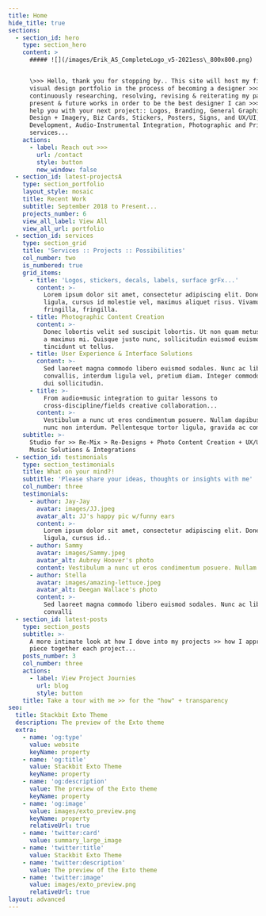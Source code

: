 ```yaml
---
title: Home
hide_title: true
sections:
  - section_id: hero
    type: section_hero
    content: >
      ##### ![](/images/Erik_AS_CompleteLogo_v5-2021ess\_800x800.png)


      \>>> Hello, thank you for stopping by.. This site will host my first
      visual design portfolio in the process of becoming a designer >>> I am
      continuously researching, resolving, revising & reiterating my past,
      present & future works in order to be the best designer I can >>> let me
      help you with your next project:: Logos, Branding, General Graphic/Visual
      Design + Imagery, Biz Cards, Stickers, Posters, Signs, and UX/UI, Website
      Development, Audio-Instrumental Integration, Photographic and Print
      services...
    actions:
      - label: Reach out >>>
        url: /contact
        style: button
        new_window: false
  - section_id: latest-projectsA
    type: section_portfolio
    layout_style: mosaic
    title: Recent Work
    subtitle: September 2018 to Present...
    projects_number: 6
    view_all_label: View All
    view_all_url: portfolio
  - section_id: services
    type: section_grid
    title: 'Services :: Projects :: Possibilities'
    col_number: two
    is_numbered: true
    grid_items:
      - title: 'Logos, stickers, decals, labels, surface grFx...'
        content: >-
          Lorem ipsum dolor sit amet, consectetur adipiscing elit. Donec nisl
          ligula, cursus id molestie vel, maximus aliquet risus. Vivamus in nibh
          fringilla, fringilla.
      - title: Photographic Content Creation
        content: >-
          Donec lobortis velit sed suscipit lobortis. Ut non quam metus. Nullam
          a maximus mi. Quisque justo nunc, sollicitudin euismod euismod at,
          tincidunt ut tellus.
      - title: User Experience & Interface Solutions
        content: >-
          Sed laoreet magna commodo libero euismod sodales. Nunc ac libero
          convallis, interdum ligula vel, pretium diam. Integer commodo sem at
          dui sollicitudin.
      - title: >-
          From audio+music integration to guitar lessons to
          cross-discipline/fields creative collaboration...
        content: >-
          Vestibulum a nunc ut eros condimentum posuere. Nullam dapibus quis
          nunc non interdum. Pellentesque tortor ligula, gravida ac commodo eu.
    subtitle: >-
      Studio for >> Re-Mix > Re-Designs + Photo Content Creation + UX/UI + Web +
      Music Solutions & Integrations
  - section_id: testimonials
    type: section_testimonials
    title: What on your mind?!
    subtitle: 'Please share your ideas, thoughts or insights with me'
    col_number: three
    testimonials:
      - author: Jay-Jay
        avatar: images/JJ.jpeg
        avatar_alt: JJ's happy pic w/funny ears
        content: >-
          Lorem ipsum dolor sit amet, consectetur adipiscing elit. Donec nisl
          ligula, cursus id..
      - author: Sammy
        avatar: images/Sammy.jpeg
        avatar_alt: Aubrey Hoover's photo
        content: Vestibulum a nunc ut eros condimentum posuere. Nullam dapib
      - author: Stella
        avatar: images/amazing-lettuce.jpeg
        avatar_alt: Deegan Wallace's photo
        content: >-
          Sed laoreet magna commodo libero euismod sodales. Nunc ac libero
          convalli
  - section_id: latest-posts
    type: section_posts
    subtitle: >-
      A more intimate look at how I dove into my projects >> how I approach +
      piece together each project...
    posts_number: 3
    col_number: three
    actions:
      - label: View Project Journies
        url: blog
        style: button
    title: Take a tour with me >> for the "how" + transparency
seo:
  title: Stackbit Exto Theme
  description: The preview of the Exto theme
  extra:
    - name: 'og:type'
      value: website
      keyName: property
    - name: 'og:title'
      value: Stackbit Exto Theme
      keyName: property
    - name: 'og:description'
      value: The preview of the Exto theme
      keyName: property
    - name: 'og:image'
      value: images/exto_preview.png
      keyName: property
      relativeUrl: true
    - name: 'twitter:card'
      value: summary_large_image
    - name: 'twitter:title'
      value: Stackbit Exto Theme
    - name: 'twitter:description'
      value: The preview of the Exto theme
    - name: 'twitter:image'
      value: images/exto_preview.png
      relativeUrl: true
layout: advanced
---
```

